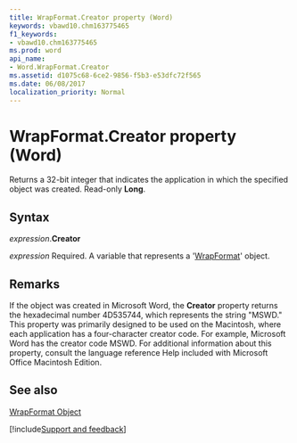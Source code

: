 ```yaml
---
title: WrapFormat.Creator property (Word)
keywords: vbawd10.chm163775465
f1_keywords:
- vbawd10.chm163775465
ms.prod: word
api_name:
- Word.WrapFormat.Creator
ms.assetid: d1075c68-6ce2-9856-f5b3-e53dfc72f565
ms.date: 06/08/2017
localization_priority: Normal
---
```



# WrapFormat.Creator property (Word)

Returns a 32-bit integer that indicates the application in which the specified object was created. Read-only  **Long**.


## Syntax

_expression_.**Creator**

_expression_ Required. A variable that represents a '[WrapFormat](Word.WrapFormat.md)' object.


## Remarks

If the object was created in Microsoft Word, the  **Creator** property returns the hexadecimal number 4D535744, which represents the string "MSWD." This property was primarily designed to be used on the Macintosh, where each application has a four-character creator code. For example, Microsoft Word has the creator code MSWD. For additional information about this property, consult the language reference Help included with Microsoft Office Macintosh Edition.


## See also


[WrapFormat Object](Word.WrapFormat.md)

[!include[Support and feedback](~/includes/feedback-boilerplate.md)]